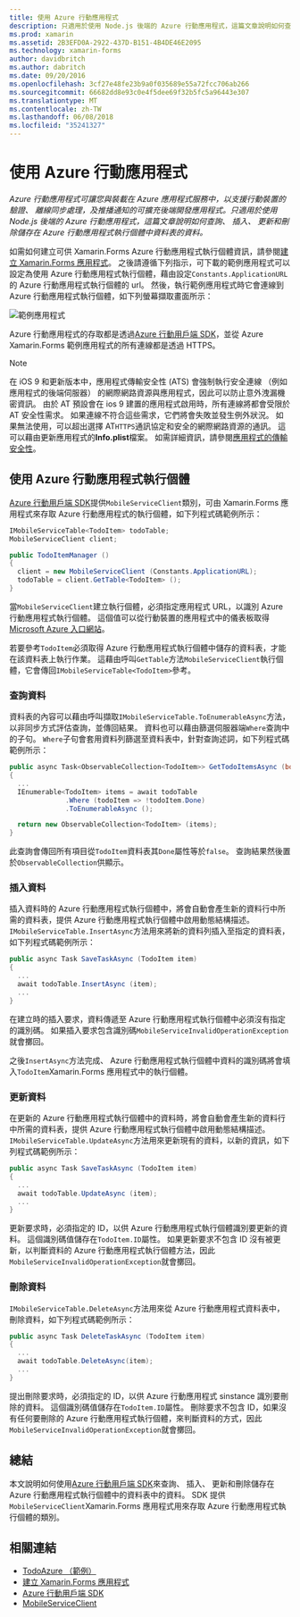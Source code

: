 ```yaml
---
title: 使用 Azure 行動應用程式
description: 只適用於使用 Node.js 後端的 Azure 行動應用程式，這篇文章說明如何查詢、 插入、 更新和刪除儲存在 Azure 行動應用程式執行個體中資料表的資料。
ms.prod: xamarin
ms.assetid: 2B3EFD0A-2922-437D-B151-4B4DE46E2095
ms.technology: xamarin-forms
author: davidbritch
ms.author: dabritch
ms.date: 09/20/2016
ms.openlocfilehash: 3cf27e48fe23b9a0f035689e55a72fcc706ab266
ms.sourcegitcommit: 66682dd8e93c0e4f5dee69f32b5fc5a96443e307
ms.translationtype: MT
ms.contentlocale: zh-TW
ms.lasthandoff: 06/08/2018
ms.locfileid: "35241327"
---
```

# <a name="consuming-an-azure-mobile-app"></a>使用 Azure 行動應用程式

_Azure 行動應用程式可讓您與裝載在 Azure 應用程式服務中，以支援行動裝置的驗證、 離線同步處理，及推播通知的可擴充後端開發應用程式。只適用於使用 Node.js 後端的 Azure 行動應用程式，這篇文章說明如何查詢、 插入、 更新和刪除儲存在 Azure 行動應用程式執行個體中資料表的資料。_

如需如何建立可供 Xamarin.Forms Azure 行動應用程式執行個體資訊，請參閱[建立 Xamarin.Forms 應用程式](https://azure.microsoft.com/documentation/articles/app-service-mobile-xamarin-forms-get-started/)。 之後請遵循下列指示，可下載的範例應用程式可以設定為使用 Azure 行動應用程式執行個體，藉由設定`Constants.ApplicationURL`的 Azure 行動應用程式執行個體的 url。 然後，執行範例應用程式時它會連線到 Azure 行動應用程式執行個體，如下列螢幕擷取畫面所示：

![](azure-images/portal.png "範例應用程式")

Azure 行動應用程式的存取都是透過[Azure 行動用戶端 SDK](https://www.nuget.org/packages/Microsoft.Azure.Mobile.Client/)，並從 Azure Xamarin.Forms 範例應用程式的所有連線都是透過 HTTPS。

> [!NOTE]
> 在 iOS 9 和更新版本中，應用程式傳輸安全性 (ATS) 會強制執行安全連線 （例如應用程式的後端伺服器） 的網際網路資源與應用程式，因此可以防止意外洩漏機密資訊。 由於 AT 預設會在 ios 9 建置的應用程式啟用時，所有連線將都會受限於 AT 安全性需求。 如果連線不符合這些需求，它們將會失敗並發生例外狀況。
> 如果無法使用，可以超出選擇 AT`HTTPS`通訊協定和安全的網際網路資源的通訊。 這可以藉由更新應用程式的**Info.plist**檔案。 如需詳細資訊，請參閱[應用程式的傳輸安全性](~/ios/app-fundamentals/ats.md)。

## <a name="consuming-an-azure-mobile-app-instance"></a>使用 Azure 行動應用程式執行個體

[Azure 行動用戶端 SDK](https://www.nuget.org/packages/Microsoft.Azure.Mobile.Client/)提供`MobileServiceClient`類別，可由 Xamarin.Forms 應用程式來存取 Azure 行動應用程式的執行個體，如下列程式碼範例所示：

```csharp
IMobileServiceTable<TodoItem> todoTable;
MobileServiceClient client;

public TodoItemManager ()
{
  client = new MobileServiceClient (Constants.ApplicationURL);
  todoTable = client.GetTable<TodoItem> ();
}
```

當`MobileServiceClient`建立執行個體，必須指定應用程式 URL，以識別 Azure 行動應用程式執行個體。 這個值可以從行動裝置的應用程式中的儀表板取得[Microsoft Azure 入口網站](https://portal.azure.com/)。

若要參考`TodoItem`必須取得 Azure 行動應用程式執行個體中儲存的資料表，才能在該資料表上執行作業。 這藉由呼叫`GetTable`方法`MobileServiceClient`執行個體，它會傳回`IMobileServiceTable<TodoItem>`參考。

### <a name="querying-data"></a>查詢資料

資料表的內容可以藉由呼叫擷取`IMobileServiceTable.ToEnumerableAsync`方法，以非同步方式評估查詢，並傳回結果。 資料也可以藉由篩選伺服器端`Where`查詢中的子句。 `Where`子句會套用資料列篩選至資料表中，針對查詢述詞，如下列程式碼範例所示：

```csharp
public async Task<ObservableCollection<TodoItem>> GetTodoItemsAsync (bool syncItems = false)
{
  ...
  IEnumerable<TodoItem> items = await todoTable
              .Where (todoItem => !todoItem.Done)
              .ToEnumerableAsync ();

  return new ObservableCollection<TodoItem> (items);
}
```

此查詢會傳回所有項目從`TodoItem`資料表其`Done`屬性等於`false`。 查詢結果然後置於`ObservableCollection`供顯示。

### <a name="inserting-data"></a>插入資料

插入資料時的 Azure 行動應用程式執行個體中，將會自動會產生新的資料行中所需的資料表，提供 Azure 行動應用程式執行個體中啟用動態結構描述。 `IMobileServiceTable.InsertAsync`方法用來將新的資料列插入至指定的資料表，如下列程式碼範例所示：

```csharp
public async Task SaveTaskAsync (TodoItem item)
{
  ...
  await todoTable.InsertAsync (item);
  ...
}
```

在建立時的插入要求，資料傳遞至 Azure 行動應用程式執行個體中必須沒有指定的識別碼。 如果插入要求包含識別碼`MobileServiceInvalidOperationException`就會擲回。

之後`InsertAsync`方法完成、 Azure 行動應用程式執行個體中資料的識別碼將會填入`TodoItem`Xamarin.Forms 應用程式中的執行個體。

### <a name="updating-data"></a>更新資料

在更新的 Azure 行動應用程式執行個體中的資料時，將會自動會產生新的資料行中所需的資料表，提供 Azure 行動應用程式執行個體中啟用動態結構描述。 `IMobileServiceTable.UpdateAsync`方法用來更新現有的資料，以新的資訊，如下列程式碼範例所示：

```csharp
public async Task SaveTaskAsync (TodoItem item)
{
  ...
  await todoTable.UpdateAsync (item);
  ...
}
```

更新要求時，必須指定的 ID，以供 Azure 行動應用程式執行個體識別要更新的資料。 這個識別碼值儲存在`TodoItem.ID`屬性。 如果更新要求不包含 ID 沒有被更新，以判斷資料的 Azure 行動應用程式執行個體方法，因此`MobileServiceInvalidOperationException`就會擲回。

### <a name="deleting-data"></a>刪除資料

`IMobileServiceTable.DeleteAsync`方法用來從 Azure 行動應用程式資料表中，刪除資料，如下列程式碼範例所示：

```csharp
public async Task DeleteTaskAsync (TodoItem item)
{
  ...
  await todoTable.DeleteAsync(item);
  ...
}
```

提出刪除要求時，必須指定的 ID，以供 Azure 行動應用程式 sinstance 識別要刪除的資料。 這個識別碼值儲存在`TodoItem.ID`屬性。 刪除要求不包含 ID，如果沒有任何要刪除的 Azure 行動應用程式執行個體，來判斷資料的方式，因此`MobileServiceInvalidOperationException`就會擲回。

## <a name="summary"></a>總結

本文說明如何使用[Azure 行動用戶端 SDK](https://www.nuget.org/packages/Microsoft.Azure.Mobile.Client/)來查詢、 插入、 更新和刪除儲存在 Azure 行動應用程式執行個體中的資料表中的資料。 SDK 提供`MobileServiceClient`Xamarin.Forms 應用程式用來存取 Azure 行動應用程式執行個體的類別。


## <a name="related-links"></a>相關連結

- [TodoAzure （範例）](https://developer.xamarin.com/samples/xamarin-forms/WebServices/TodoAzure/)
- [建立 Xamarin.Forms 應用程式](https://azure.microsoft.com/documentation/articles/app-service-mobile-xamarin-forms-get-started/)
- [Azure 行動用戶端 SDK](https://www.nuget.org/packages/Microsoft.Azure.Mobile.Client/)
- [MobileServiceClient](https://msdn.microsoft.com/library/azure/microsoft.windowsazure.mobileservices.mobileserviceclient(v=azure.10).aspx)
